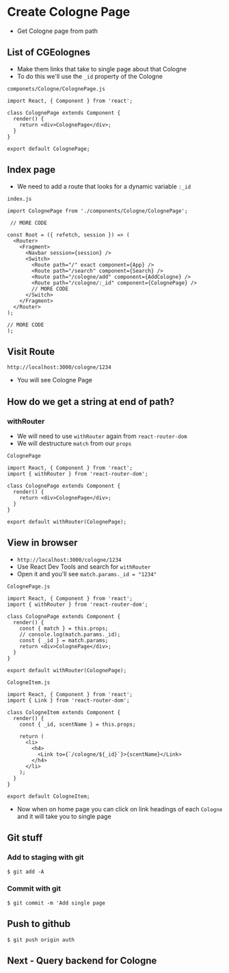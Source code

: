 # Create Cologne Page
* Get Cologne page from path

## List of CGEolognes
* Make them links that take to single page about that Cologne
* To do this we'll use the `_id` property of the Cologne

`componets/Cologne/ColognePage.js`

```
import React, { Component } from 'react';

class ColognePage extends Component {
  render() {
    return <div>ColognePage</div>;
  }
}

export default ColognePage;

```

## Index page
* We need to add a route that looks for a dynamic variable `:_id`

`index.js`

```
import ColognePage from './components/Cologne/ColognePage';

 // MORE CODE

const Root = ({ refetch, session }) => (
  <Router>
    <Fragment>
      <Navbar session={session} />
      <Switch>
        <Route path="/" exact component={App} />
        <Route path="/search" component={Search} />
        <Route path="/cologne/add" component={AddCologne} />
        <Route path="/cologne/:_id" component={ColognePage} />
        // MORE CODE
      </Switch>
    </Fragment>
  </Router>
);

// MORE CODE
);
```

## Visit Route
`http://localhost:3000/cologne/1234`

* You will see Cologne Page

## How do we get a string at end of path?
### withRouter
* We will need to use `withRouter` again from `react-router-dom`
* We will destructure `match` from our `props`

`ColognePage`

```
import React, { Component } from 'react';
import { withRouter } from 'react-router-dom';

class ColognePage extends Component {
  render() {
    return <div>ColognePage</div>;
  }
}

export default withRouter(ColognePage);
```

## View in browser
* `http://localhost:3000/cologne/1234`
* Use React Dev Tools and search for `withRouter`
* Open it and you'll see `match.params._id = "1234"`

`ColognePage.js`

```
import React, { Component } from 'react';
import { withRouter } from 'react-router-dom';

class ColognePage extends Component {
  render() {
    const { match } = this.props;
    // console.log(match.params._id);
    const { _id } = match.params;
    return <div>ColognePage</div>;
  }
}

export default withRouter(ColognePage);
```

`CologneItem.js`

```
import React, { Component } from 'react';
import { Link } from 'react-router-dom';

class CologneItem extends Component {
  render() {
    const { _id, scentName } = this.props;

    return (
      <li>
        <h4>
          <Link to={`/cologne/${_id}`}>{scentName}</Link>
        </h4>
      </li>
    );
  }
}

export default CologneItem;
```

* Now when on home page you can click on link headings of each `Cologne` and it will take you to single page

## Git stuff

### Add to staging with git
`$ git add -A`

### Commit with git
`$ git commit -m 'Add single page`

## Push to github
`$ git push origin auth` 

## Next - Query backend for Cologne


